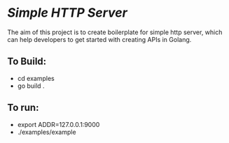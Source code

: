 # _Simple HTTP Server_

The aim of this project is to create boilerplate for simple http server, which can help developers to get started with creating APIs in Golang.

## To Build:
- cd examples
- go build . 

## To run:
- export ADDR=127.0.0.1:9000
- ./examples/example